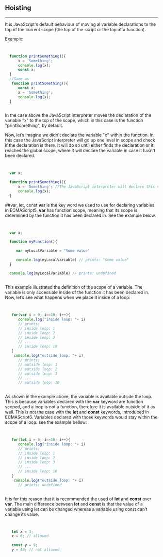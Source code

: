 ## Hoisting
---

It is JavaScript's default behaviour of moving al variable declarations to the top of the current scope (the top of the script or the top of a function).

Example:
```JavaScript


  function printSomething(){
      x = 'Something';
      console.log(x);
      const x; 
  }
  //Same as
   function printSomething(){
      const x; 
      x = 'Something';
      console.log(x);
  }
  
```
In the case above the JavaScript interpreter moves the declaration of the variable "x" to the top of the scope, which in this case is the function "printSomething", by default. 

Now, let’s imagine we didn't declare the variable "x" within the function. In this case the JavaScript interpreter will go up one level in scope and check if the declaration is there. It will do so until either finds the declaration or it reaches the global scope, where it will declare the variable in case it hasn't been declared. 


```JavaScript


  var x;
  
  function printSomething(){
      x = 'Something'; //The JavaScript interpreter will declare this variable in the global scope if we don't declare it inside the function.
      console.log(x);
  }
```

##var, let, const
__var__ is the key word we used to use for declaring variables in ECMAScript5. __var__ has function scope, meaning that its scope is determined by the function it has been declared in. See the example below.

```JavaScript


  var x;
  
  function myFunction(){
     
     var myLocalVariable = "Some value"
     
     console.log(myLocalVariable) // prints: "Some value"
  }
  
  console.log(myLocalVariable) // prints: undefined
  
```
This example illustrated the definition of the scope of a variable. The variable is only accessible inside of the function it has been declared in. Now, let’s see what happens when we place it inside of a loop:

```JavaScript


   for(var i = 0; i<=10; i++){
      console.log("inside loop: "+ i) 
      // prints: 
      // inside loop: 1
      // inside loop: 2
      // inside loop: 3
      // ...
      // inside loop: 10
   }
    console.log("outside loop: "+ i) 
      // prints: 
      // outside loop: 1
      // outside loop: 2
      // outside loop: 3
      // ...
      // outside loop: 10
 
```
As shown in the example above, the variable is available outside the loop. This is because variables declared with the __var__ keyword are function scoped, and a loop is not a function, therefore it is available outside of it as well. This is not the case with the __let__ and __const__ keywords, introduced in ECMAScript6. Variables declared with those keywords would stay within the scope of a loop. see the example bellow:

```JavaScript


   for(let i = 0; i<=10; i++){
      console.log("inside loop: "+ i) 
      // prints: 
      // inside loop: 1
      // inside loop: 2
      // inside loop: 3
      // ...
      // inside loop: 10
   }
    console.log("outside loop: "+ i) 
      // prints: undefined
      
```
It is for this reason that it is recommended the used of __let__ and __const__ over __var__.
The main difference between __let__ and __const__ is that the value of a variable using let can be changed whereas a variable using const can't change its value. 

```JavaScript


   let x = 3;
   x = 6; // allowed
   
   const y = 9;
   y = 40; // not allowed
      
```

